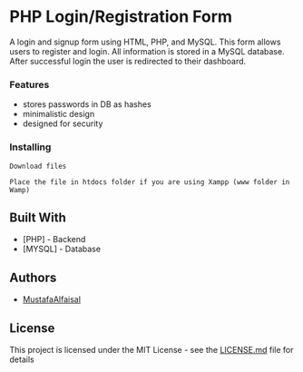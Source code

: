 # PHP Login/Registration Form

A login and signup form using HTML, PHP, and MySQL. This form allows users to register and login. All information is stored in a MySQL database. After successful login the user is redirected to their dashboard.

### Features

* stores passwords in DB as hashes
* minimalistic design
* designed for security

### Installing

```
Download files

Place the file in htdocs folder if you are using Xampp (www folder in Wamp)

```


## Built With

* [PHP] - Backend
* [MYSQL] - Database



## Authors

* [MustafaAlfaisal](https://github.com/MustafaAlfaisal)

## License

This project is licensed under the MIT License - see the [LICENSE.md](LICENSE.md) file for details

